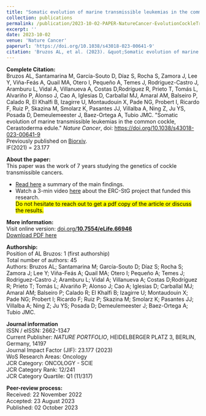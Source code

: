 ```yaml
---
title: "Somatic evolution of marine transmissible leukemias in the common cockle"
collection: publications
permalink: /publication/2023-10-02-PAPER-NatureCancer-EvolutionCockleTransmissibleCancers
excerpt: ''
date: 2023-10-02
venue: 'Nature Cancer'
paperurl: 'https://doi.org/10.1038/s43018-023-00641-9'
citation: 'Bruzos AL, et al. (2023). &quot;Somatic evolution of marine transmissible leukemias in the common cockle, Cerastoderma edule.&quot; <i>Nature Cancer</i>. doi: https://doi.org/10.1038/s43018-023-00641-9 - IF(2021) = 23.177'
---
```


**Complete Citation:**  
Bruzos AL, Santamarina M, García-Souto D, Díaz S, Rocha S, Zamora J, Lee Y, Viña-Feás A, Quail MA, Otero I, Pequeño A, Temes J, Rodriguez-Castro J, Aramburu L, Vidal A, Villanueva A, Costas D,Rodríguez R, Prieto T, Tomás L, Alvariño P, Alonso J, Cao A, Iglesias D, Carballal MJ, Amaral AM, Balseiro P, Calado R, El Khalfi B, Izagirre U, Montaudouin X, Pade NG, Probert I, Ricardo F, Ruiz P, Skazina M, Smolarz K, Pasantes JJ, Villalba A, Ning Z, Ju YS, Posada D, Demeulemeester J, Baez-Ortega A, Tubio JMC. "Somatic evolution of marine transmissible leukemias in the common cockle, Cerastoderma edule." <i>Nature Cancer</i>, doi: https://doi.org/10.1038/s43018-023-00641-9  
Previously published on [Biorxiv](https://www.biorxiv.org/content/10.1101/2022.08.06.503021v1).   
IF(2021) = 23.177  

**About the paper:**  
This paper was the work of 7 years studying the genetics of cockle transmissible cancers.  
* [Read here](https://cancercommunity.nature.com/posts/evolutionary-insights-into-cockle-transmissible-cancers) a summary of the main findings.  
* Watch a 3-min video [here](https://www.youtube.com/watch?v=Ig3-LggH9Rs&list=PLoM6RxNCUIv89Of2_GZjb7VRvn7uemf5k&index=2) about the ERC-StG project that funded this research.  
<mark>Do not hesitate to reach out to get a pdf copy of the article or discuss the results.</mark>  

**More information:**  
Visit online version: [doi.org/**10.7554/eLife.66946**](https://doi.org/10.7554/eLife.66946)  
[Download PDF here](https://ALBruzos.github.io/files/papers/2022-01-18-PAPER_eLife_ContagiousCancer-clams.pdf)

**Authorship:**  
Position of AL Bruzos: 1 (first authorship)  
Total number of authors: 45  
Authors: Bruzos AL; Santamarina M; García-Souto D; Díaz S; Rocha S; Zamora J; Lee Y; Viña-Feás A; Quail MA; Otero I; Pequeño A; Temes J; Rodriguez-Castro J; Aramburu L; Vidal A; Villanueva A; Costas D;Rodríguez R; Prieto T; Tomás L; Alvariño P; Alonso J; Cao A; Iglesias D; Carballal MJ; Amaral AM; Balseiro P; Calado R; El Khalfi B; Izagirre U; Montaudouin X; Pade NG; Probert I; Ricardo F; Ruiz P; Skazina M; Smolarz K; Pasantes JJ; Villalba A; Ning Z; Ju YS; Posada D; Demeulemeester J; Baez-Ortega A; Tubio JMC.  

**Journal information**  
ISSN / eISSN:  2662-1347  
Current Publisher: *NATURE PORTFOLIO*, HEIDELBERGER PLATZ 3, BERLIN, Germany, 14197  
Journal Impact Factor (JIF): 23.177 (2023)  
WoS Research Areas: Oncology  
JCR Category: ONCOLOGY - SCIE  
JCR Category Rank: 12/241  
JCR Category Quartile: Q1 (11/317)    

**Peer-review process:**  
Received: 22 November 2022  
Accepted: 23 August 2023  
Published: 02 October 2023  
